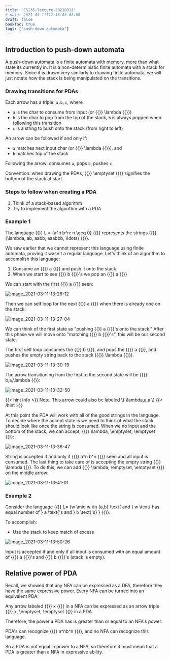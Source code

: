 ```yaml
---
title: "CS135-lecture-20210311"
# date: 2021-03-11T12:36:03-08:00
draft: false
bookToc: true
tags: ["push-down automata"]
---
```


## Introduction to push-down automata

A push-down automata is a finite automata with memory, more than what state its currently in.
It is a non-deterministic finite automata with a stack for memory.
Since it is drawn very similarly to drawing finite automata, we will just notate how the stack is being manipulated on the transitions.

### Drawing transitions for PDAs

Each arrow has a triple: `a,b,c`, where
- `a` is the char to consume from input (or {{<k>}} \lambda {{</k>}})
- `b` is the char to pop from the top of the stack, `b` is always popped when following this transition
- `c` is a string to push onto the stack (from right to left) 

An arrow can be followed if and only if:
- `a` matches next input char (or {{<k>}} \lambda {{</k>}}), and
- `b` matches top of the stack

Following the arrow: consumes `a`, pops `b`, pushes `c`

Convention: when drawing the PDAs, {{<k>}} \emptyset {{</k>}} signifies the bottom of the stack at start.

### Steps to follow when creating a PDA

1. Think of a stack-based algorithm
2. Try to implement the algorithm with a PDA

### Example 1

The language {{<k>}} L = \{a^n b^n: n \geq 0\} {{</k>}} represents the strings {{<k>}} \{\lambda, ab, aabb, aaabbb, \ldots\} {{</k>}}.

We saw earlier that we cannot represent this language using finite automata, proving it wasn't a regular language.
Let's think of an algorithm to accomplish this language:

1. Consume an {{<k>}} a {{</k>}} and push it onto the stack
2. When we start to see {{<k>}} b {{</k>}}'s we pop an {{<k>}} a {{</k>}}

We can start with the first {{<k>}} a {{</k>}} seen:

![image_2021-03-11-13-26-12](/notes/image_2021-03-11-13-26-12.png)

Then we can self loop for the next {{<k>}} a {{</k>}} when there is already one on the stack:

![image_2021-03-11-13-27-04](/notes/image_2021-03-11-13-27-04.png)

We can think of the first state as "pushing {{<k>}} a {{</k>}}'s onto the stack."
After this phase we will move onto "matching {{<k>}} b {{</k>}}'s", this will be our second state.

The first self loop consumes the {{<k>}} b {{</k>}}, and pops the {{<k>}} a {{</k>}}, and pushes the empty string back to the stack ({{<k>}} \lambda {{</k>}}).

![image_2021-03-11-13-30-19](/notes/image_2021-03-11-13-30-19.png)

The arrow transitioning from the first to the second state will be {{<k>}} b,a,\lambda {{</k>}}:

![image_2021-03-11-13-32-50](/notes/image_2021-03-11-13-32-50.png)

{{< hint info >}}
Note: This arrow could also be labeled \\( \lambda,a,a \\)
{{< /hint >}}

At this point the PDA will work with all of the good strings in the language.
To decide where the accept state is we need to think of what the stack should look like once the string is consumed.
When we no input and the bottom of the stack, we can accept, {{<k>}} \lambda, \emptyset, \emptyset {{</k>}}:

![image_2021-03-11-13-36-47](/notes/image_2021-03-11-13-36-47.png)

String is accepted if and only if {{<k>}} a^n b^n {{</k>}} seen and all input is consumed.
The last thing to take care of is accepting the empty string {{<k>}} \lambda {{</k>}}.
To do this, we can add {{<k>}} \lambda, \emptyset, \emptyset {{</k>}} on the middle arrow:

![image_2021-03-11-13-41-01](/notes/image_2021-03-11-13-41-01.png)

### Example 2

Consider the language {{<k>}} L= \{w \mid w \in \{a,b\} \text{ and } w \text{ has equal number of } a \text{'s and } b \text{'s} \} {{</k>}}.

To accomplish:
- Use the stack to keep match of excess

![image_2021-03-11-13-50-26](/notes/image_2021-03-11-13-50-26.png)

Input is accepted if and only if all input is consumed with an equal amount of {{<k>}} a {{</k>}}'s and {{<k>}} b {{</k>}}'s (stack is empty).

## Relative power of PDA

Recall, we showed that any NFA can be expressed as a DFA, therefore they have the same expressive power.
Every NFA can be turned into an equivalent PDA.

Any arrow labeled {{<k>}} x {{</k>}} in a NFA can be expressed as an arrow triple {{<k>}} x, \emptyset, \emptyset {{</k>}} in a PDA.

Therefore, the power a PDA has is greater than or equal to an NFA's power.

PDA's can recognize {{<k>}} a^nb^n {{</k>}}, and no NFA can recognize this language.

So a PDA is not equal in power to a NFA, so therefore it must mean that a PDA is greater than a NFA in expressive ability.

